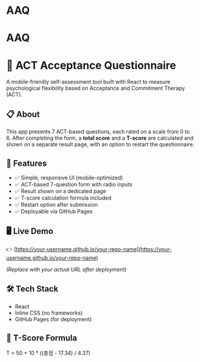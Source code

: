 # AAQ
# AAQ
# 🧠 ACT Acceptance Questionnaire

A mobile-friendly self-assessment tool built with React to measure psychological flexibility based on Acceptance and Commitment Therapy (ACT).

## 📋 About

This app presents 7 ACT-based questions, each rated on a scale from 0 to 6. After completing the form, a **total score** and a **T-score** are calculated and shown on a separate result page, with an option to restart the questionnaire.

## 🌟 Features

- ✅ Simple, responsive UI (mobile-optimized)
- ✅ ACT-based 7-question form with radio inputs
- ✅ Result shown on a dedicated page
- ✅ T-score calculation formula included
- ✅ Restart option after submission
- ✅ Deployable via GitHub Pages

## 🖥️ Live Demo

👉 [https://your-username.github.io/your-repo-name](https://your-username.github.io/your-repo-name)

_(Replace with your actual URL after deployment)_

## 🛠 Tech Stack

- React
- Inline CSS (no frameworks)
- GitHub Pages (for deployment)

## 🧮 T-Score Formula

T = 50 + 10 * ((총점 - 17.34) / 4.37)
